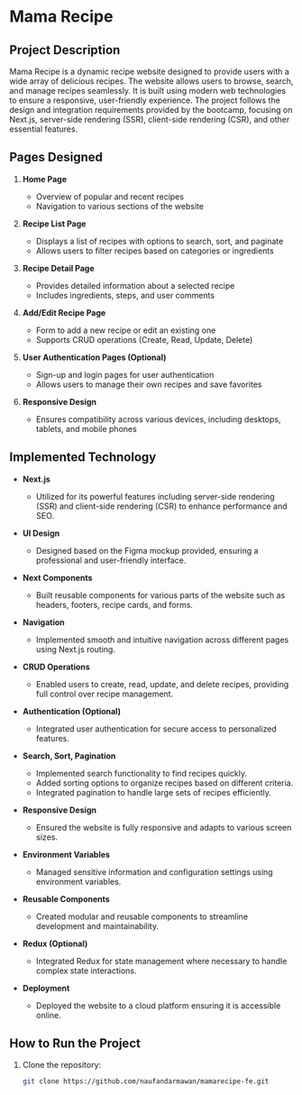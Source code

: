 # Mama Recipe

## Project Description
Mama Recipe is a dynamic recipe website designed to provide users with a wide array of delicious recipes. The website allows users to browse, search, and manage recipes seamlessly. It is built using modern web technologies to ensure a responsive, user-friendly experience. The project follows the design and integration requirements provided by the bootcamp, focusing on Next.js, server-side rendering (SSR), client-side rendering (CSR), and other essential features.

## Pages Designed
1. **Home Page**
   - Overview of popular and recent recipes
   - Navigation to various sections of the website

2. **Recipe List Page**
   - Displays a list of recipes with options to search, sort, and paginate
   - Allows users to filter recipes based on categories or ingredients

3. **Recipe Detail Page**
   - Provides detailed information about a selected recipe
   - Includes ingredients, steps, and user comments

4. **Add/Edit Recipe Page**
   - Form to add a new recipe or edit an existing one
   - Supports CRUD operations (Create, Read, Update, Delete)

5. **User Authentication Pages (Optional)**
   - Sign-up and login pages for user authentication
   - Allows users to manage their own recipes and save favorites

6. **Responsive Design**
   - Ensures compatibility across various devices, including desktops, tablets, and mobile phones

## Implemented Technology
- **Next.js**
  - Utilized for its powerful features including server-side rendering (SSR) and client-side rendering (CSR) to enhance performance and SEO.
  
- **UI Design**
  - Designed based on the Figma mockup provided, ensuring a professional and user-friendly interface.
  
- **Next Components**
  - Built reusable components for various parts of the website such as headers, footers, recipe cards, and forms.

- **Navigation**
  - Implemented smooth and intuitive navigation across different pages using Next.js routing.

- **CRUD Operations**
  - Enabled users to create, read, update, and delete recipes, providing full control over recipe management.

- **Authentication (Optional)**
  - Integrated user authentication for secure access to personalized features.

- **Search, Sort, Pagination**
  - Implemented search functionality to find recipes quickly.
  - Added sorting options to organize recipes based on different criteria.
  - Integrated pagination to handle large sets of recipes efficiently.

- **Responsive Design**
  - Ensured the website is fully responsive and adapts to various screen sizes.

- **Environment Variables**
  - Managed sensitive information and configuration settings using environment variables.

- **Reusable Components**
  - Created modular and reusable components to streamline development and maintainability.

- **Redux (Optional)**
  - Integrated Redux for state management where necessary to handle complex state interactions.

- **Deployment**
  - Deployed the website to a cloud platform ensuring it is accessible online.

## How to Run the Project
1. Clone the repository:
   ```bash
   git clone https://github.com/naufandarmawan/mamarecipe-fe.git

